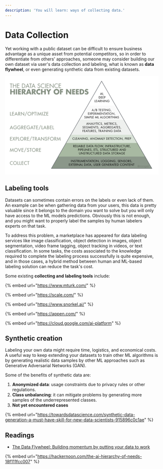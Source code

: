 ```yaml
---
description: 'You will learn: ways of collecting data.'
---
```


# Data Collection

Yet working with a public dataset can be difficult to ensure business advantage as a unique asset from potential competitors, so in order to differentiate from others' approaches, someone may consider building our own dataset via user's data collection and labeling, what is known as **data flywheel**, or even generating synthetic data from existing datasets.

![Data collection is defined as the first need in the Data Science hierarchy of needs by Monica Rogati.](../.gitbook/assets/1_7imev5xslc9flxr9hhhpfw%20%281%29.png)

## Labeling tools

Datasets can sometimes contain errors on the labels or even lack of them. An example can be when gathering data from your users, this data is pretty valuable since it belongs to the domain you want to solve but you will only have access to the ML models predictions. Obviously this is not enough, and you might want to properly label the samples by human labelers experts on that task.

To address this problem, a marketplace has appeared for data labeling services like image classification, object detection in images, object segmentation, video frame tagging, object tracking in videos, or text classification. In some tasks, the costs associated to the knowledge required to complete the labeling process successfully is quite expensive, and in those cases, a hybrid method between human and ML-based labeling solution can reduce the task's cost.

Some existing **collecting and** **labeling tools** include:

{% embed url="https://www.mturk.com/" %}

{% embed url="https://scale.com/" %}

{% embed url="https://www.snorkel.ai/" %}

{% embed url="https://appen.com/" %}

{% embed url="https://cloud.google.com/ai-platform" %}

## Synthetic creation

Labeling your own data might require time, logistics, and economical costs. A useful way to keep extending your datasets to train other ML algorithms is by generating realistic data samples by other ML approaches such as Generative Adversarial Networks \(GAN\).

Some of the benefits of synthetic data are:

1. **Anonymized data**: usage constraints due to privacy rules or other regulations.
2. **Class unbalancing**: it can mitigate problems by generating more samples of the underrepresented classes.  
3. **Not yet encountered cases**

{% embed url="https://towardsdatascience.com/synthetic-data-generation-a-must-have-skill-for-new-data-scientists-915896c0c1ae" %}

## Readings

* [The Data Flywheel: Building momentum by putting your data to work](https://techcloudlink.com/wp-content/uploads/2019/10/The-Data-Flywheel-Building-momentum-by-putting-your-data-to-work.pdf)

{% embed url="https://hackernoon.com/the-ai-hierarchy-of-needs-18f111fcc007" %}

